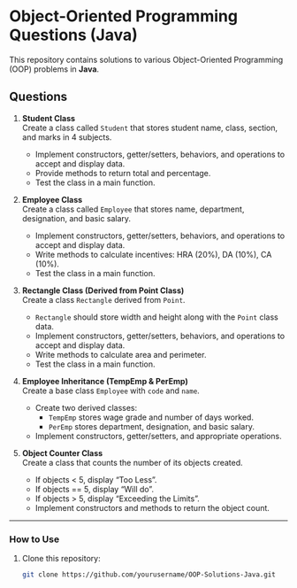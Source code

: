 # Object-Oriented Programming Questions (Java)

This repository contains solutions to various Object-Oriented Programming (OOP) problems in **Java**.

## Questions

1. **Student Class**  
   Create a class called `Student` that stores student name, class, section, and marks in 4 subjects.  
   - Implement constructors, getter/setters, behaviors, and operations to accept and display data.  
   - Provide methods to return total and percentage.  
   - Test the class in a main function.  

2. **Employee Class**  
   Create a class called `Employee` that stores name, department, designation, and basic salary.  
   - Implement constructors, getter/setters, behaviors, and operations to accept and display data.  
   - Write methods to calculate incentives: HRA (20%), DA (10%), CA (10%).  
   - Test the class in a main function.  

3. **Rectangle Class (Derived from Point Class)**  
   Create a class `Rectangle` derived from `Point`.  
   - `Rectangle` should store width and height along with the `Point` class data.  
   - Implement constructors, getter/setters, behaviors, and operations to accept and display data.  
   - Write methods to calculate area and perimeter.  
   - Test the class in a main function.  

4. **Employee Inheritance (TempEmp & PerEmp)**  
   Create a base class `Employee` with `code` and `name`.  
   - Create two derived classes:  
     - `TempEmp` stores wage grade and number of days worked.  
     - `PerEmp` stores department, designation, and basic salary.  
   - Implement constructors, getter/setters, and appropriate operations.  

5. **Object Counter Class**  
   Create a class that counts the number of its objects created.  
   - If objects < 5, display “Too Less”.  
   - If objects == 5, display “Will do”.  
   - If objects > 5, display “Exceeding the Limits”.  
   - Implement constructors and methods to return the object count.  

---

### How to Use
1. Clone this repository:  
   ```sh
   git clone https://github.com/yourusername/OOP-Solutions-Java.git
